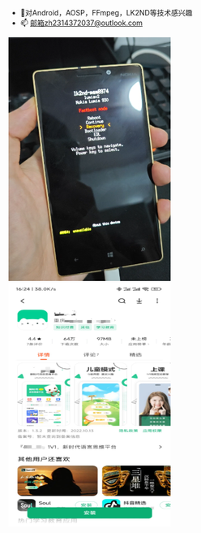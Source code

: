 - 🎈对Android，AOSP，FFmpeg，LK2ND等技术感兴趣
- 📫 邮箱zh2314372037@outlook.com

<img src="https://github.com/2314372037/2314372037/blob/main/lumia930lk2nd.png" width="320px" height="480px" >
<img src="https://github.com/2314372037/2314372037/blob/main/0846262e8897750450f25aa60bbd6146.jpeg" width="320px" height="480px" >

<!---
2314372037/2314372037 is a ✨ special ✨ repository because its `README.md` (this file) appears on your GitHub profile.
You can click the Preview link to take a look at your changes.
--->
